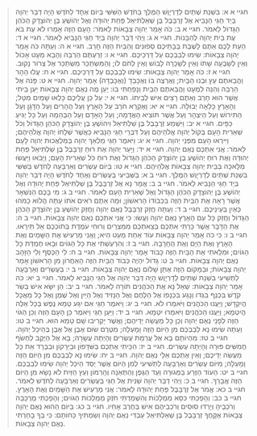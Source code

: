 > חגיי א א: בִּשְׁנַת שְׁתַּיִם לְדָרְיָוֶשׁ הַמֶּלֶךְ בַּחֹדֶשׁ הַשִּׁשִּׁי בְּיוֹם אֶחָד לַחֹדֶשׁ הָיָה דְבַר יְהוָה בְּיַד חַגַּי הַנָּבִיא אֶל זְרֻבָּבֶל בֶּן שְׁאַלְתִּיאֵל פַּחַת יְהוּדָה וְאֶל יְהוֹשֻׁעַ בֶּן יְהוֹצָדָק הַכֹּהֵן הַגָּדוֹל לֵאמֹר.
> חגיי א ב: כֹּה אָמַר יְהוָה צְבָאוֹת לֵאמֹר:  הָעָם הַזֶּה אָמְרוּ לֹא עֶת בֹּא עֶת בֵּית יְהוָה לְהִבָּנוֹת.
> חגיי א ג: וַיְהִי דְּבַר יְהוָה בְּיַד חַגַּי הַנָּבִיא לֵאמֹר.
> חגיי א ד: הַעֵת לָכֶם אַתֶּם לָשֶׁבֶת בְּבָתֵּיכֶם סְפוּנִים וְהַבַּיִת הַזֶּה חָרֵב.
> חגיי א ה: וְעַתָּה כֹּה אָמַר יְהוָה צְבָאוֹת:  שִׂימוּ לְבַבְכֶם עַל דַּרְכֵיכֶם.
> חגיי א ו: זְרַעְתֶּם הַרְבֵּה וְהָבֵא מְעָט אָכוֹל וְאֵין לְשָׂבְעָה שָׁתוֹ וְאֵין לְשָׁכְרָה לָבוֹשׁ וְאֵין לְחֹם לוֹ; וְהַמִּשְׂתַּכֵּר מִשְׂתַּכֵּר אֶל צְרוֹר נָקוּב.
> חגיי א ז: כֹּה אָמַר יְהוָה צְבָאוֹת:  שִׂימוּ לְבַבְכֶם עַל דַּרְכֵיכֶם.
> חגיי א ח: עֲלוּ הָהָר וַהֲבֵאתֶם עֵץ וּבְנוּ הַבָּיִת; וְאֶרְצֶה בּוֹ וְאֶכָּבְדָ (וְאֶכָּבְדָה) אָמַר יְהוָה.
> חגיי א ט: פָּנֹה אֶל הַרְבֵּה וְהִנֵּה לִמְעָט וַהֲבֵאתֶם הַבַּיִת וְנָפַחְתִּי בוֹ:  יַעַן מֶה נְאֻם יְהוָה צְבָאוֹת יַעַן בֵּיתִי אֲשֶׁר הוּא חָרֵב וְאַתֶּם רָצִים אִישׁ לְבֵיתוֹ.
> חגיי א י: עַל כֵּן עֲלֵיכֶם כָּלְאוּ שָׁמַיִם מִטָּל; וְהָאָרֶץ כָּלְאָה יְבוּלָהּ.
> חגיי א יא: וָאֶקְרָא חֹרֶב עַל הָאָרֶץ וְעַל הֶהָרִים וְעַל הַדָּגָן וְעַל הַתִּירוֹשׁ וְעַל הַיִּצְהָר וְעַל אֲשֶׁר תּוֹצִיא הָאֲדָמָה; וְעַל הָאָדָם וְעַל הַבְּהֵמָה וְעַל כָּל יְגִיעַ כַּפָּיִם.
> חגיי א יב: וַיִּשְׁמַע זְרֻבָּבֶל בֶּן שַׁלְתִּיאֵל וִיהוֹשֻׁעַ בֶּן יְהוֹצָדָק הַכֹּהֵן הַגָּדוֹל וְכֹל שְׁאֵרִית הָעָם בְּקוֹל יְהוָה אֱלֹהֵיהֶם וְעַל דִּבְרֵי חַגַּי הַנָּבִיא כַּאֲשֶׁר שְׁלָחוֹ יְהוָה אֱלֹהֵיהֶם; וַיִּירְאוּ הָעָם מִפְּנֵי יְהוָה.
> חגיי א יג: וַיֹּאמֶר חַגַּי מַלְאַךְ יְהוָה בְּמַלְאֲכוּת יְהוָה לָעָם לֵאמֹר:  אֲנִי אִתְּכֶם נְאֻם יְהוָה.
> חגיי א יד: וַיָּעַר יְהוָה אֶת רוּחַ זְרֻבָּבֶל בֶּן שַׁלְתִּיאֵל פַּחַת יְהוּדָה וְאֶת רוּחַ יְהוֹשֻׁעַ בֶּן יְהוֹצָדָק הַכֹּהֵן הַגָּדוֹל וְאֶת רוּחַ כֹּל שְׁאֵרִית הָעָם; וַיָּבֹאוּ וַיַּעֲשׂוּ מְלָאכָה בְּבֵית יְהוָה צְבָאוֹת אֱלֹהֵיהֶם.
> חגיי א טו: בְּיוֹם עֶשְׂרִים וְאַרְבָּעָה לַחֹדֶשׁ בַּשִּׁשִּׁי בִּשְׁנַת שְׁתַּיִם לְדָרְיָוֶשׁ הַמֶּלֶךְ.
> חגיי ב א: בַּשְּׁבִיעִי בְּעֶשְׂרִים וְאֶחָד לַחֹדֶשׁ הָיָה דְּבַר יְהוָה בְּיַד חַגַּי הַנָּבִיא לֵאמֹר.
> חגיי ב ב: אֱמָר נָא אֶל זְרֻבָּבֶל בֶּן שַׁלְתִּיאֵל פַּחַת יְהוּדָה וְאֶל יְהוֹשֻׁעַ בֶּן יְהוֹצָדָק הַכֹּהֵן הַגָּדוֹל וְאֶל שְׁאֵרִית הָעָם לֵאמֹר.
> חגיי ב ג: מִי בָכֶם הַנִּשְׁאָר אֲשֶׁר רָאָה אֶת הַבַּיִת הַזֶּה בִּכְבוֹדוֹ הָרִאשׁוֹן; וּמָה אַתֶּם רֹאִים אֹתוֹ עַתָּה הֲלוֹא כָמֹהוּ כְּאַיִן בְּעֵינֵיכֶם.
> חגיי ב ד: וְעַתָּה חֲזַק זְרֻבָּבֶל נְאֻם יְהוָה וַחֲזַק יְהוֹשֻׁעַ בֶּן יְהוֹצָדָק הַכֹּהֵן הַגָּדוֹל וַחֲזַק כָּל עַם הָאָרֶץ נְאֻם יְהוָה וַעֲשׂוּ:  כִּי אֲנִי אִתְּכֶם נְאֻם יְהוָה צְבָאוֹת.
> חגיי ב ה: אֶת הַדָּבָר אֲשֶׁר כָּרַתִּי אִתְּכֶם בְּצֵאתְכֶם מִמִּצְרַיִם וְרוּחִי עֹמֶדֶת בְּתוֹכְכֶם אַל תִּירָאוּ.
> חגיי ב ו: כִּי כֹה אָמַר יְהוָה צְבָאוֹת עוֹד אַחַת מְעַט הִיא; וַאֲנִי מַרְעִישׁ אֶת הַשָּׁמַיִם וְאֶת הָאָרֶץ וְאֶת הַיָּם וְאֶת הֶחָרָבָה.
> חגיי ב ז: וְהִרְעַשְׁתִּי אֶת כָּל הַגּוֹיִם וּבָאוּ חֶמְדַּת כָּל הַגּוֹיִם; וּמִלֵּאתִי אֶת הַבַּיִת הַזֶּה כָּבוֹד אָמַר יְהוָה צְבָאוֹת.
> חגיי ב ח: לִי הַכֶּסֶף וְלִי הַזָּהָב נְאֻם יְהוָה צְבָאוֹת.
> חגיי ב ט: גָּדוֹל יִהְיֶה כְּבוֹד הַבַּיִת הַזֶּה הָאַחֲרוֹן מִן הָרִאשׁוֹן אָמַר יְהוָה צְבָאוֹת; וּבַמָּקוֹם הַזֶּה אֶתֵּן שָׁלוֹם נְאֻם יְהוָה צְבָאוֹת.
> חגיי ב י: בְּעֶשְׂרִים וְאַרְבָּעָה לַתְּשִׁיעִי בִּשְׁנַת שְׁתַּיִם לְדָרְיָוֶשׁ הָיָה דְּבַר יְהוָה אֶל חַגַּי הַנָּבִיא לֵאמֹר.
> חגיי ב יא: כֹּה אָמַר יְהוָה צְבָאוֹת:  שְׁאַל נָא אֶת הַכֹּהֲנִים תּוֹרָה לֵאמֹר.
> חגיי ב יב: הֵן יִשָּׂא אִישׁ בְּשַׂר קֹדֶשׁ בִּכְנַף בִּגְדוֹ וְנָגַע בִּכְנָפוֹ אֶל הַלֶּחֶם וְאֶל הַנָּזִיד וְאֶל הַיַּיִן וְאֶל שֶׁמֶן וְאֶל כָּל מַאֲכָל הֲיִקְדָּשׁ; וַיַּעֲנוּ הַכֹּהֲנִים וַיֹּאמְרוּ לֹא.
> חגיי ב יג: וַיֹּאמֶר חַגַּי אִם יִגַּע טְמֵא נֶפֶשׁ בְּכָל אֵלֶּה הֲיִטְמָא; וַיַּעֲנוּ הַכֹּהֲנִים וַיֹּאמְרוּ יִטְמָא.
> חגיי ב יד: וַיַּעַן חַגַּי וַיֹּאמֶר כֵּן הָעָם הַזֶּה וְכֵן הַגּוֹי הַזֶּה לְפָנַי נְאֻם יְהוָה וְכֵן כָּל מַעֲשֵׂה יְדֵיהֶם; וַאֲשֶׁר יַקְרִיבוּ שָׁם טָמֵא הוּא.
> חגיי ב טו: וְעַתָּה שִׂימוּ נָא לְבַבְכֶם מִן הַיּוֹם הַזֶּה וָמָעְלָה; מִטֶּרֶם שׂוּם אֶבֶן אֶל אֶבֶן בְּהֵיכַל יְהוָה.
> חגיי ב טז: מִהְיוֹתָם בָּא אֶל עֲרֵמַת עֶשְׂרִים וְהָיְתָה עֲשָׂרָה; בָּא אֶל הַיֶּקֶב לַחְשֹׂף חֲמִשִּׁים פּוּרָה וְהָיְתָה עֶשְׂרִים.
> חגיי ב יז: הִכֵּיתִי אֶתְכֶם בַּשִּׁדָּפוֹן וּבַיֵּרָקוֹן וּבַבָּרָד אֵת כָּל מַעֲשֵׂה יְדֵיכֶם; וְאֵין אֶתְכֶם אֵלַי נְאֻם יְהוָה.
> חגיי ב יח: שִׂימוּ נָא לְבַבְכֶם מִן הַיּוֹם הַזֶּה וָמָעְלָה; מִיּוֹם עֶשְׂרִים וְאַרְבָּעָה לַתְּשִׁיעִי לְמִן הַיּוֹם אֲשֶׁר יֻסַּד הֵיכַל יְהוָה שִׂימוּ לְבַבְכֶם.
> חגיי ב יט: הַעוֹד הַזֶּרַע בַּמְּגוּרָה וְעַד הַגֶּפֶן וְהַתְּאֵנָה וְהָרִמּוֹן וְעֵץ הַזַּיִת לֹא נָשָׂא מִן הַיּוֹם הַזֶּה אֲבָרֵךְ.
> חגיי ב כ: וַיְהִי דְבַר יְהוָה שֵׁנִית אֶל חַגַּי בְּעֶשְׂרִים וְאַרְבָּעָה לַחֹדֶשׁ לֵאמֹר.
> חגיי ב כא: אֱמֹר אֶל זְרֻבָּבֶל פַּחַת יְהוּדָה לֵאמֹר:  אֲנִי מַרְעִישׁ אֶת הַשָּׁמַיִם וְאֶת הָאָרֶץ.
> חגיי ב כב: וְהָפַכְתִּי כִּסֵּא מַמְלָכוֹת וְהִשְׁמַדְתִּי חֹזֶק מַמְלְכוֹת הַגּוֹיִם; וְהָפַכְתִּי מֶרְכָּבָה וְרֹכְבֶיהָ וְיָרְדוּ סוּסִים וְרֹכְבֵיהֶם אִישׁ בְּחֶרֶב אָחִיו.
> חגיי ב כג: בַּיּוֹם הַהוּא נְאֻם יְהוָה צְבָאוֹת אֶקָּחֲךָ זְרֻבָּבֶל בֶּן שְׁאַלְתִּיאֵל עַבְדִּי נְאֻם יְהוָה וְשַׂמְתִּיךָ כַּחוֹתָם:  כִּי בְךָ בָחַרְתִּי נְאֻם יְהוָה צְבָאוֹת.
